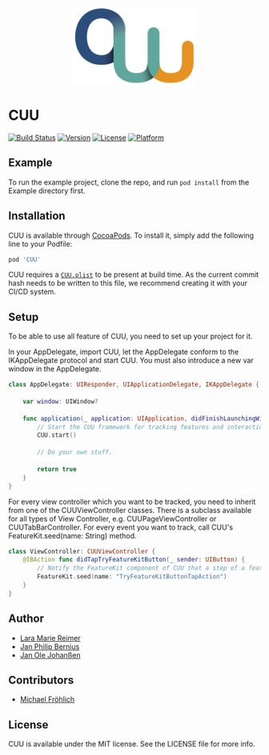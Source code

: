 <p align="center">
<img src=".github/cuu.jpeg" alt="CUU" width="250" />
</p>

# CUU

[![Build Status](https://travis-ci.org/cures-hub/cures-cuu-sdk.svg?branch=master)](https://travis-ci.org/cures-hub/cures-cuu-sdk)
[![Version](https://img.shields.io/cocoapods/v/CUU.svg?style=flat)](http://cocoapods.org/pods/CUU)
[![License](https://img.shields.io/cocoapods/l/CUU.svg?style=flat)](http://cocoapods.org/pods/CUU)
[![Platform](https://img.shields.io/cocoapods/p/CUU.svg?style=flat)](http://cocoapods.org/pods/CUU)

## Example

To run the example project, clone the repo, and run `pod install` from the Example directory first.

## Installation

CUU is available through [CocoaPods](http://cocoapods.org). To install
it, simply add the following line to your Podfile:

```ruby
pod 'CUU'
```

CUU requires a [`CUU.plist`](Example/CUU/CUU.plist) to be present at build time.
As the current commit hash needs to be written to this file, we recommend creating it with your CI/CD system.

## Setup

To be able to use all feature of CUU, you need to set up your project for it. 

In your AppDelegate, import CUU, let the AppDelegate conform to the IKAppDelegate protocol and start CUU.
You must also introduce a new var window in the AppDelegate.

```swift
class AppDelegate: UIResponder, UIApplicationDelegate, IKAppDelegate {

    var window: UIWindow?

    func application(_ application: UIApplication, didFinishLaunchingWithOptions launchOptions: [UIApplicationLaunchOptionsKey: Any]?) -> Bool {
        // Start the CUU framework for tracking features and interactions within the app.
        CUU.start()
        
        // Do your own stuff.

        return true
    }
}
```

For every view controller which you want to be tracked, you need to inherit from one of the CUUViewController classes.
There is a subclass available for all types of View Controller, e.g. CUUPageViewController or CUUTabBarController.
For every event you want to track, call CUU's FeatureKit.seed(name: String) method.

```swift
class ViewController: CUUViewController {
    @IBAction func didTapTryFeatureKitButton(_ sender: UIButton) {
        // Notify the FeatureKit component of CUU that a step of a feature was triggered.
        FeatureKit.seed(name: "TryFeatureKitButtonTapAction")
    }
}
```

## Author

- [Lara Marie Reimer](http://github.com/laramarie)
- [Jan Philip Bernius](http://github.com/jpbernius)
- [Jan Ole Johanßen](http://github.com/janjohanssen)

## Contributors
- [Michael Fröhlich](https://github.com/FroeMic)

## License

CUU is available under the MIT license. See the LICENSE file for more info.
